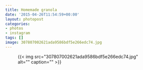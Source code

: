 ```yaml
---
title: Homemade granola
date: '2015-04-26T11:54:59+00:00'
layout: photopost
categories:
- photos
- instagram
tags: []
image: 307807002621ada9586bdf5e266edc74.jpg
---
```


<figure class="photo photo--square">
  {{< img src="307807002621ada9586bdf5e266edc74.jpg" alt="" caption="" >}}

</figure>




